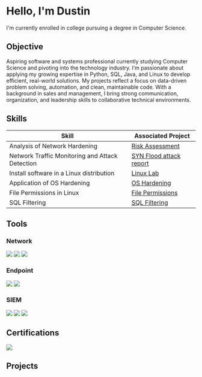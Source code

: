 # Hello, I'm Dustin


I'm currently enrolled in college pursuing a degree in Computer Science.

## Objective


Aspiring software and systems professional currently studying Computer Science and pivoting into the technology industry. I’m passionate about applying my growing expertise in Python, SQL, Java, and Linux to develop efficient, real-world solutions. My projects reflect a focus on data-driven problem solving, automation, and clean, maintainable code. With a background in sales and management, I bring strong communication, organization, and leadership skills to collaborative technical environments.

## Skills

| Skill                                         | Associated Project         |
|-----------------------------------------------|----------------------------|
| Analysis of Network Hardening                   | <a href="https://github.com/Immu404/Analysis-of-network-hardening/blob/main/README.md">Risk Assessment</a>|
| Network Traffic Monitoring and Attack Detection | <a href="https://github.com/Immu404/NetworkAttacks/blob/main/README.md">SYN Flood attack report</a>|
| Install software in a Linux distribution        | <a href="https://github.com/Immu404/Install-software-in-Linux/blob/main/README.md"> Linux Lab</a>|
| Application of OS Hardening                     | <a href="https://github.com/Immu404/OSHardening/blob/main/README.md">OS Hardening</a>|
| File Permissions in Linux                       | <a href="https://github.com/Immu404/File-Permissions-in-Linux/blob/main/README.md">File Permissions</a>|
| SQL Filtering                                   | <a href="https://github.com/Immu404/SQL-Filtering/blob/main/README.md">SQL Filtering</a>|

## Tools


### Network
<div>
    <img src="https://img.shields.io/badge/-Wireshark-1679A7?&style=for-the-badge&logo=Wireshark&logoColor=white" />
    <img src="https://img.shields.io/badge/-Suricata-EF3B2D?&style=for-the-badge&logo=Suricata&logoColor=white" />
    <img src="https://img.shields.io/badge/-Zeek-777BB4?&style=for-the-badge&logo=Zeek&logoColor=white" />
</div>

### Endpoint
<div>
    <img src="https://img.shields.io/badge/-Microsoft_Defender_for_Endpoint-00A4EF?&style=for-the-badge&logo=Microsoft&logoColor=white" />
    <img src="https://img.shields.io/badge/-Velociraptor-4B275F?&style=for-the-badge&logo=Velociraptor&logoColor=white" />
</div>

### SIEM
<div>
    <img src="https://img.shields.io/badge/-Microsoft_Sentinel-0078D4?&style=for-the-badge&logo=Microsoft&logoColor=white" />
    <img src="https://img.shields.io/badge/-Splunk-000000?&style=for-the-badge&logo=Splunk&logoColor=white" />
    <img src="https://img.shields.io/badge/-Elastic-005571?&style=for-the-badge&logo=Elastic&logoColor=white" />
</div>

## Certifications
<div>
    <a href="https://www.credly.com/badges/4b2a178d-69b2-4dc0-bc75-6a23f4160eed/linked_in_profile" target="_blank" rel="noopener">
  <img src="https://img.shields.io/badge/-Google%20Cybersecurity%20Professional%20Certificate%20V2-4285F4?&style=for-the-badge&logo=Google&logoColor=white" />
</a>


</div>

</div>

## Projects
